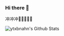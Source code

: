 ### Hi there 👋

<!--
**ytxbnahn/ytxbnahn** is a ✨ _special_ ✨ repository because its `README.md` (this file) appears on your GitHub profile.

Here are some ideas to get you started:

- 🔭 I’m currently working on ...
- 🌱 I’m currently learning ...
- 👯 I’m looking to collaborate on ...
- 🤔 I’m looking for help with ...
- 💬 Ask me about ...
- 📫 How to reach me: ...
- 😄 Pronouns: ...
- ⚡ Fun fact: ...
-->
冲冲冲🛫️🛫️🛫️🛫️🛫️

![ytxbnahn's Github Stats](https://github-readme-stats.vercel.app/api?username=ytxbnahn&show_icons=true&title_color=fff&icon_color=79ff97&text_color=9f9f9f&bg_color=151515&hide=prs,issues,contribs)
